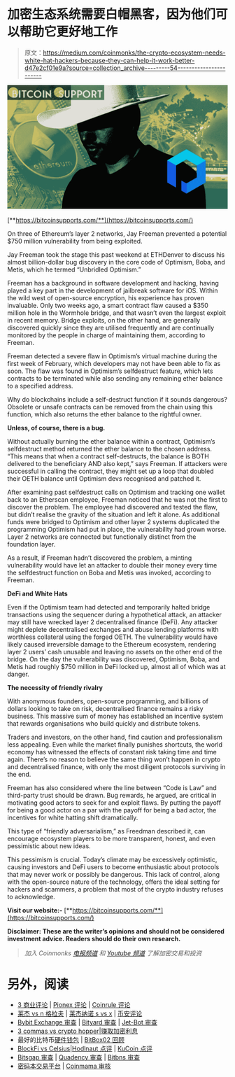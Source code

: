 # 加密生态系统需要白帽黑客，因为他们可以帮助它更好地工作

> 原文：<https://medium.com/coinmonks/the-crypto-ecosystem-needs-white-hat-hackers-because-they-can-help-it-work-better-d47e2cf01e9a?source=collection_archive---------54----------------------->

![](img/641919517ef319e03ac95f1c40e40e7a.png)

[**https://bitcoinsupports.com/**](https://bitcoinsupports.com/)

On three of Ethereum’s layer 2 networks, Jay Freeman prevented a potential $750 million vulnerability from being exploited.

Jay Freeman took the stage this past weekend at ETHDenver to discuss his almost billion-dollar bug discovery in the core code of Optimism, Boba, and Metis, which he termed “Unbridled Optimism.”

Freeman has a background in software development and hacking, having played a key part in the development of jailbreak software for iOS. Within the wild west of open-source encryption, his experience has proven invaluable. Only two weeks ago, a smart contract flaw caused a $350 million hole in the Wormhole bridge, and that wasn’t even the largest exploit in recent memory. Bridge exploits, on the other hand, are generally discovered quickly since they are utilised frequently and are continually monitored by the people in charge of maintaining them, according to Freeman.

Freeman detected a severe flaw in Optimism’s virtual machine during the first week of February, which developers may not have been able to fix as soon. The flaw was found in Optimism’s selfdestruct feature, which lets contracts to be terminated while also sending any remaining ether balance to a specified address.

Why do blockchains include a self-destruct function if it sounds dangerous? Obsolete or unsafe contracts can be removed from the chain using this function, which also returns the ether balance to the rightful owner.

**Unless, of course, there is a bug.**

Without actually burning the ether balance within a contract, Optimism’s selfdestruct method returned the ether balance to the chosen address. “This means that when a contract self-destructs, the balance is BOTH delivered to the beneficiary AND also kept,” says Freeman. If attackers were successful in calling the contract, they might set up a loop that doubled their OETH balance until Optimism devs recognised and patched it.

After examining past selfdestruct calls on Optimism and tracking one wallet back to an Etherscan employee, Freeman noticed that he was not the first to discover the problem. The employee had discovered and tested the flaw, but didn’t realise the gravity of the situation and left it alone. As additional funds were bridged to Optimism and other layer 2 systems duplicated the programming Optimism had put in place, the vulnerability had grown worse. Layer 2 networks are connected but functionally distinct from the foundation layer.

As a result, if Freeman hadn’t discovered the problem, a minting vulnerability would have let an attacker to double their money every time the selfdestruct function on Boba and Metis was invoked, according to Freeman.

**DeFi and White Hats**

Even if the Optimism team had detected and temporarily halted bridge transactions using the sequencer during a hypothetical attack, an attacker may still have wrecked layer 2 decentralised finance (DeFi). Any attacker might deplete decentralised exchanges and abuse lending platforms with worthless collateral using the forged OETH. The vulnerability would have likely caused irreversible damage to the Ethereum ecosystem, rendering layer 2 users’ cash unusable and leaving no assets on the other end of the bridge. On the day the vulnerability was discovered, Optimism, Boba, and Metis had roughly $750 million in DeFi locked up, almost all of which was at danger.

**The necessity of friendly rivalry**

With anonymous founders, open-source programming, and billions of dollars looking to take on risk, decentralised finance remains a risky business. This massive sum of money has established an incentive system that rewards organisations who build quickly and distribute tokens.

Traders and investors, on the other hand, find caution and professionalism less appealing. Even while the market finally punishes shortcuts, the world economy has witnessed the effects of constant risk taking time and time again. There’s no reason to believe the same thing won’t happen in crypto and decentralised finance, with only the most diligent protocols surviving in the end.

Freeman has also considered where the line between “Code is Law” and third-party trust should be drawn. Bug rewards, he argued, are critical in motivating good actors to seek for and exploit flaws. By putting the payoff for being a good actor on a par with the payoff for being a bad actor, the incentives for white hatting shift dramatically.

This type of “friendly adversarialism,” as Freedman described it, can encourage ecosystem players to be more transparent, honest, and even pessimistic about new ideas.

This pessimism is crucial. Today’s climate may be excessively optimistic, causing investors and DeFi users to become enthusiastic about protocols that may never work or possibly be dangerous. This lack of control, along with the open-source nature of the technology, offers the ideal setting for hackers and scammers, a problem that most of the crypto industry refuses to acknowledge.

**Visit our website:-** [**https://bitcoinsupports.com/**](https://bitcoinsupports.com/)

**Disclaimer: These are the writer’s opinions and should not be considered investment advice. Readers should do their own research.**

> *加入 Coinmonks* [*电报频道*](https://t.me/coincodecap) *和* [*Youtube 频道*](https://www.youtube.com/c/coinmonks/videos) *了解加密交易和投资*

# 另外，阅读

*   [3 商业评论](/coinmonks/3commas-review-an-excellent-crypto-trading-bot-2020-1313a58bec92) | [Pionex 评论](https://coincodecap.com/pionex-review-exchange-with-crypto-trading-bot) | [Coinrule 评论](/coinmonks/coinrule-review-2021-a-beginner-friendly-crypto-trading-bot-daf0504848ba)
*   [莱杰 vs n 格拉夫](/coinmonks/ledger-vs-ngrave-zero-7e40f0c1d694) | [莱杰纳诺 s vs x](/coinmonks/ledger-nano-s-vs-x-battery-hardware-price-storage-59a6663fe3b0) | [币安评论](/coinmonks/binance-review-ee10d3bf3b6e)
*   [Bybit Exchange 审查](/coinmonks/bybit-exchange-review-dbd570019b71) | [Bityard 审查](https://coincodecap.com/bityard-reivew) | [Jet-Bot 审查](https://coincodecap.com/jet-bot-review)
*   [3 commas vs crypto hopper](/coinmonks/3commas-vs-pionex-vs-cryptohopper-best-crypto-bot-6a98d2baa203)|[赚取加密利息](/coinmonks/earn-crypto-interest-b10b810fdda3)
*   最好的比特币[硬件钱包](/coinmonks/hardware-wallets-dfa1211730c6) | [BitBox02 回顾](/coinmonks/bitbox02-review-your-swiss-bitcoin-hardware-wallet-c36c88fff29)
*   [BlockFi vs Celsius](/coinmonks/blockfi-vs-celsius-vs-hodlnaut-8a1cc8c26630)|[Hodlnaut 点评](/coinmonks/hodlnaut-review-best-way-to-hodl-is-to-earn-interest-on-your-bitcoin-6658a8c19edf) | [KuCoin 点评](https://coincodecap.com/kucoin-review)
*   [Bitsgap 审查](/coinmonks/bitsgap-review-a-crypto-trading-bot-that-makes-easy-money-a5d88a336df2) | [Quadency 审查](/coinmonks/quadency-review-a-crypto-trading-automation-platform-3068eaa374e1) | [Bitbns 审查](/coinmonks/bitbns-review-38256a07e161)
*   [密码本交易平台](/coinmonks/top-10-crypto-copy-trading-platforms-for-beginners-d0c37c7d698c) | [Coinmama 审核](/coinmonks/coinmama-review-ace5641bde6e)